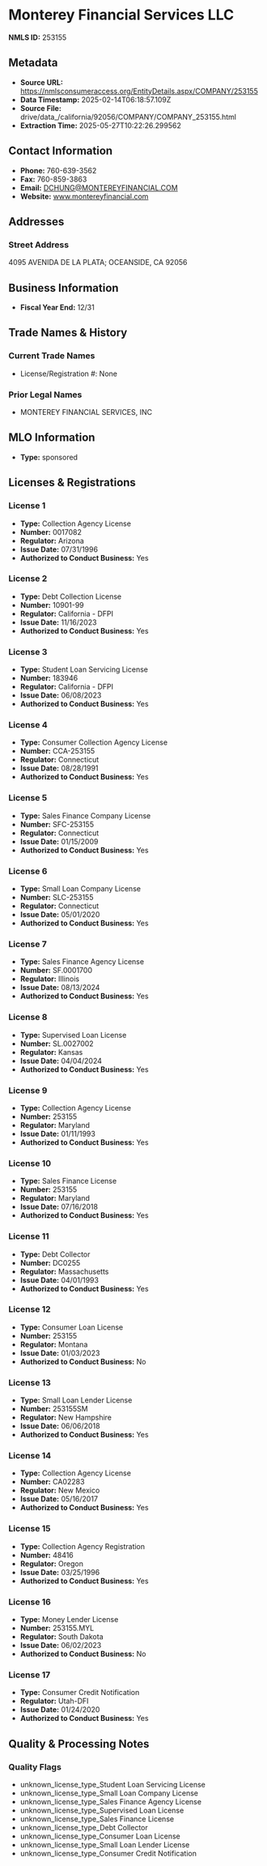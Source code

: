 # Monterey Financial Services LLC

**NMLS ID:** 253155

## Metadata
- **Source URL:** https://nmlsconsumeraccess.org/EntityDetails.aspx/COMPANY/253155
- **Data Timestamp:** 2025-02-14T06:18:57.109Z
- **Source File:** drive/data_/california/92056/COMPANY/COMPANY_253155.html
- **Extraction Time:** 2025-05-27T10:22:26.299562

## Contact Information
- **Phone:** 760-639-3562
- **Fax:** 760-859-3863
- **Email:** DCHUNG@MONTEREYFINANCIAL.COM
- **Website:** www.montereyfinancial.com

## Addresses
### Street Address
4095 AVENIDA DE LA PLATA; OCEANSIDE, CA 92056

## Business Information
- **Fiscal Year End:** 12/31

## Trade Names & History
### Current Trade Names
- License/Registration #: None

### Prior Legal Names
- MONTEREY FINANCIAL SERVICES, INC

## MLO Information
- **Type:** sponsored

## Licenses & Registrations

### License 1
- **Type:** Collection Agency License
- **Number:** 0017082
- **Regulator:** Arizona
- **Issue Date:** 07/31/1996
- **Authorized to Conduct Business:** Yes

### License 2
- **Type:** Debt Collection License
- **Number:** 10901-99
- **Regulator:** California - DFPI
- **Issue Date:** 11/16/2023
- **Authorized to Conduct Business:** Yes

### License 3
- **Type:** Student Loan Servicing License
- **Number:** 183946
- **Regulator:** California - DFPI
- **Issue Date:** 06/08/2023
- **Authorized to Conduct Business:** Yes

### License 4
- **Type:** Consumer Collection Agency License
- **Number:** CCA-253155
- **Regulator:** Connecticut
- **Issue Date:** 08/28/1991
- **Authorized to Conduct Business:** Yes

### License 5
- **Type:** Sales Finance Company License
- **Number:** SFC-253155
- **Regulator:** Connecticut
- **Issue Date:** 01/15/2009
- **Authorized to Conduct Business:** Yes

### License 6
- **Type:** Small Loan Company License
- **Number:** SLC-253155
- **Regulator:** Connecticut
- **Issue Date:** 05/01/2020
- **Authorized to Conduct Business:** Yes

### License 7
- **Type:** Sales Finance Agency License
- **Number:** SF.0001700
- **Regulator:** Illinois
- **Issue Date:** 08/13/2024
- **Authorized to Conduct Business:** Yes

### License 8
- **Type:** Supervised Loan License
- **Number:** SL.0027002
- **Regulator:** Kansas
- **Issue Date:** 04/04/2024
- **Authorized to Conduct Business:** Yes

### License 9
- **Type:** Collection Agency License
- **Number:** 253155
- **Regulator:** Maryland
- **Issue Date:** 01/11/1993
- **Authorized to Conduct Business:** Yes

### License 10
- **Type:** Sales Finance License
- **Number:** 253155
- **Regulator:** Maryland
- **Issue Date:** 07/16/2018
- **Authorized to Conduct Business:** Yes

### License 11
- **Type:** Debt Collector
- **Number:** DC0255
- **Regulator:** Massachusetts
- **Issue Date:** 04/01/1993
- **Authorized to Conduct Business:** Yes

### License 12
- **Type:** Consumer Loan License
- **Number:** 253155
- **Regulator:** Montana
- **Issue Date:** 01/03/2023
- **Authorized to Conduct Business:** No

### License 13
- **Type:** Small Loan Lender License
- **Number:** 253155SM
- **Regulator:** New Hampshire
- **Issue Date:** 06/06/2018
- **Authorized to Conduct Business:** Yes

### License 14
- **Type:** Collection Agency License
- **Number:** CA02283
- **Regulator:** New Mexico
- **Issue Date:** 05/16/2017
- **Authorized to Conduct Business:** Yes

### License 15
- **Type:** Collection Agency Registration
- **Number:** 48416
- **Regulator:** Oregon
- **Issue Date:** 03/25/1996
- **Authorized to Conduct Business:** Yes

### License 16
- **Type:** Money Lender License
- **Number:** 253155.MYL
- **Regulator:** South Dakota
- **Issue Date:** 06/02/2023
- **Authorized to Conduct Business:** No

### License 17
- **Type:** Consumer Credit Notification
- **Regulator:** Utah-DFI
- **Issue Date:** 01/24/2020
- **Authorized to Conduct Business:** Yes

## Quality & Processing Notes
### Quality Flags
- unknown_license_type_Student Loan Servicing License
- unknown_license_type_Small Loan Company License
- unknown_license_type_Sales Finance Agency License
- unknown_license_type_Supervised Loan License
- unknown_license_type_Sales Finance License
- unknown_license_type_Debt Collector
- unknown_license_type_Consumer Loan License
- unknown_license_type_Small Loan Lender License
- unknown_license_type_Consumer Credit Notification
